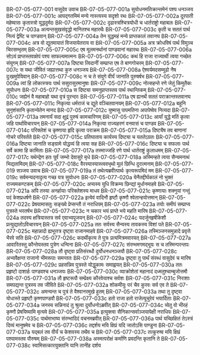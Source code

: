 BR-07-05-077-001	वासुदेव उवाच
BR-07-05-077-001a	सुयोधनमतिक्रान्तमेनं पश्य धनञ्जय
BR-07-05-077-001c	आपद्गतमिमं मन्ये नास्त्यस्य सदृशो रथः
BR-07-05-077-002a	दूरपाती महेष्वासः कृतास्त्रो युद्धदुर्मदः
BR-07-05-077-002c	दृढास्त्रश्चित्रयोधी च धार्तराष्ट्रो महाबलः
BR-07-05-077-003a	अत्यन्तसुखसंवृद्धो मानितश्च महारथैः
BR-07-05-077-003c	कृती च सततं पार्थ नित्यं द्वेष्टि च पाण्डवान्
BR-07-05-077-004a	तेन युद्धमहं मन्ये प्राप्तकालं तवानघ
BR-07-05-077-004c	अत्र वो द्यूतमायातं विजयायेतराय वा
BR-07-05-077-005a	अत्र क्रोधविषं पार्थ विमुञ्च चिरसम्भृतम्
BR-07-05-077-005c	एष मूलमनर्थानां पाण्डवानां महारथः
BR-07-05-077-006a	सोऽयं प्राप्तस्तवाक्षेपं पश्य साफल्यमात्मनः
BR-07-05-077-006c	कथं हि राजा राज्यार्थी त्वया गच्छेत संयुगम्
BR-07-05-077-007a	दिष्ट्या त्विदानीं सम्प्राप्त एष ते बाणगोचरम्
BR-07-05-077-007c	स यथा जीवितं जह्यात्तथा कुरु धनञ्जय
BR-07-05-077-008a	ऐश्वर्यमदसम्मूढो नैष दुःखमुपेयिवान्
BR-07-05-077-008c	न च ते संयुगे वीर्यं जानाति पुरुषर्षभ
BR-07-05-077-009a	त्वां हि लोकास्त्रयः पार्थ ससुरासुरमानुषाः
BR-07-05-077-009c	नोत्सहन्ते रणे जेतुं किमुतैकः सुयोधनः
BR-07-05-077-010a	स दिष्ट्या समनुप्राप्तस्तव पार्थ रथान्तिकम्
BR-07-05-077-010c	जह्येनं वै महाबाहो यथा वृत्रं पुरन्दरः
BR-07-05-077-011a	एष ह्यनर्थे सततं पराक्रान्तस्तवानघ
BR-07-05-077-011c	निकृत्या धर्मराजं च द्यूते वञ्चितवानयम्
BR-07-05-077-012a	बहूनि सुनृशंसानि कृतान्येतेन मानद
BR-07-05-077-012c	युष्मासु पापमतिना अपापेष्वेव नित्यदा
BR-07-05-077-013a	तमनार्यं सदा क्षुद्रं पुरुषं कामचारिणम्
BR-07-05-077-013c	आर्यां युद्धे मतिं कृत्वा जहि पार्थाविचारयन्
BR-07-05-077-014a	निकृत्या राज्यहरणं वनवासं च पाण्डव
BR-07-05-077-014c	परिक्लेशं च कृष्णाया हृदि कृत्वा पराक्रम
BR-07-05-077-015a	दिष्ट्यैष तव बाणानां गोचरे परिवर्तते
BR-07-05-077-015c	प्रतिघाताय कार्यस्य दिष्ट्या च यततेऽग्रतः
BR-07-05-077-016a	दिष्ट्या जानाति सङ्ग्रामे योद्धव्यं हि त्वया सह
BR-07-05-077-016c	दिष्ट्या च सफलाः पार्थ सर्वे कामा हि कामिताः
BR-07-05-077-017a	तस्माज्जहि रणे पार्थ धार्तराष्ट्रं कुलाधमम्
BR-07-05-077-017c	यथेन्द्रेण हतः पूर्वं जम्भो देवासुरे मृधे
BR-07-05-077-018a	अस्मिन्हते त्वया सैन्यमनाथं भिद्यतामिदम्
BR-07-05-077-018c	वैरस्यास्यास्त्ववभृथो मूलं छिन्धि दुरात्मनाम्
BR-07-05-077-019	सञ्जय उवाच
BR-07-05-077-019a	तं तथेत्यब्रवीत्पार्थः कृत्यरूपमिदं मम
BR-07-05-077-019c	सर्वमन्यदनादृत्य गच्छ यत्र सुयोधनः
BR-07-05-077-020a	येनैतद्दीर्घकालं नो भुक्तं राज्यमकण्टकम्
BR-07-05-077-020c	अप्यस्य युधि विक्रम्य छिन्द्यां मूर्धानमाहवे
BR-07-05-077-021a	अपि तस्या अनर्हायाः परिक्लेशस्य माधव
BR-07-05-077-021c	कृष्णायाः शक्नुयां गन्तुं पदं केशप्रधर्षणे
BR-07-05-077-022a	इत्येवं वादिनौ हृष्टौ कृष्णौ श्वेतान्हयोत्तमान्
BR-07-05-077-022c	प्रेषयामासतुः सङ्ख्ये प्रेप्सन्तौ तं नराधिपम्
BR-07-05-077-023a	तयोः समीपं सम्प्राप्य पुत्रस्ते भरतर्षभ
BR-07-05-077-023c	न चकार भयं प्राप्ते भये महति मारिष
BR-07-05-077-024a	तदस्य क्षत्रियास्तत्र सर्व एवाभ्यपूजयन्
BR-07-05-077-024c	यदर्जुनहृषीकेशौ प्रत्युद्यातोऽविचारयन्
BR-07-05-077-025a	ततः सर्वस्य सैन्यस्य तावकस्य विशां पते
BR-07-05-077-025c	महान्नादो ह्यभूत्तत्र दृष्ट्वा राजानमाहवे
BR-07-05-077-026a	तस्मिञ्जनसमुन्नादे प्रवृत्ते भैरवे सति
BR-07-05-077-026c	कदर्थीकृत्य ते पुत्रः प्रत्यमित्रमवारयत्
BR-07-05-077-027a	आवारितस्तु कौन्तेयस्तव पुत्रेण धन्विना
BR-07-05-077-027c	संरम्भमगमद्भूयः स च तस्मिन्परन्तपः
BR-07-05-077-028a	तौ दृष्ट्वा प्रतिसंरब्धौ दुर्योधनधनञ्जयौ
BR-07-05-077-028c	अभ्यवैक्षन्त राजानो भीमरूपाः समन्ततः
BR-07-05-077-029a	दृष्ट्वा तु पार्थं संरब्धं वासुदेवं च मारिष
BR-07-05-077-029c	प्रहसन्निव पुत्रस्ते योद्धुकामः समाह्वयत्
BR-07-05-077-030a	ततः प्रहृष्टो दाशार्हः पाण्डवश्च धनञ्जयः
BR-07-05-077-030c	व्याक्रोशेतां महानादं दध्मतुश्चाम्बुजोत्तमौ
BR-07-05-077-031a	तौ हृष्टरूपौ सम्प्रेक्ष्य कौरवेयाश्च सर्वशः
BR-07-05-077-031c	निराशाः समपद्यन्त पुत्रस्य तव जीविते
BR-07-05-077-032a	शोकमीयुः परं चैव कुरवः सर्व एव ते
BR-07-05-077-032c	अमन्यन्त च पुत्रं ते वैश्वानरमुखे हुतम्
BR-07-05-077-033a	तथा तु दृष्ट्वा योधास्ते प्रहृष्टौ कृष्णपाण्डवौ
BR-07-05-077-033c	हतो राजा हतो राजेत्यूचुरेवं भयार्दिताः
BR-07-05-077-034a	जनस्य सन्निनादं तु श्रुत्वा दुर्योधनोऽब्रवीत्
BR-07-05-077-034c	व्येतु वो भीरहं कृष्णौ प्रेषयिष्यामि मृत्यवे
BR-07-05-077-035a	इत्युक्त्वा सैनिकान्सर्वाञ्जयापेक्षी नराधिपः
BR-07-05-077-035c	पार्थमाभाष्य संरम्भादिदं वचनमब्रवीत्
BR-07-05-077-036a	पार्थ यच्छिक्षितं तेऽस्त्रं दिव्यं मानुषमेव च
BR-07-05-077-036c	तद्दर्शय मयि क्षिप्रं यदि जातोऽसि पाण्डुना
BR-07-05-077-037a	यद्बलं तव वीर्यं च केशवस्य तथैव च
BR-07-05-077-037c	तत्कुरुष्व मयि क्षिप्रं पश्यामस्तव पौरुषम्
BR-07-05-077-038a	अस्मत्परोक्षं कर्माणि प्रवदन्ति कृतानि ते
BR-07-05-077-038c	स्वामिसत्कारयुक्तानि यानि तानीह दर्शय
